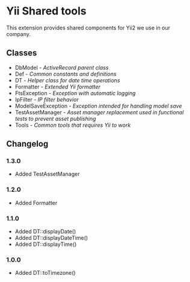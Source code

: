 Yii Shared tools
================

This extension provides shared components for Yii2 we use in our company.

Classes
-------
* DbModel - _ActiveRecord parent class_
* Def - _Common constants and definitions_
* DT - _Helper class for date time operations_
* Formatter - _Extended Yii formatter_
* FtsException - _Exception with automatic logging_
* IpFilter - _IP filter behavior_
* ModelSaveException - _Exception intended for handling model save_
* TestAssetManager - _Asset manager replacement used in functional tests to prevent asset publishing_
* Tools - _Common tools that requires Yii to work_

Changelog
---------

### 1.3.0
* Added TestAssetManager

### 1.2.0
* Added Formatter

### 1.1.0
* Added DT::displayDate()
* Added DT::displayDateTime()
* Added DT::displayTime()

### 1.0.0
* Added DT::toTimezone()
